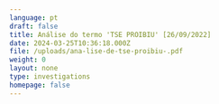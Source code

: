 ```yaml
---
language: pt
draft: false
title: Análise do termo 'TSE PROIBIU' [26/09/2022]
date: 2024-03-25T10:36:18.000Z
file: /uploads/ana-lise-de-tse-proibiu-.pdf
weight: 0
layout: none
type: investigations
homepage: false
---
```

